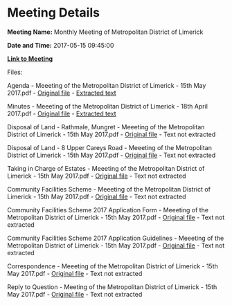 # Meeting Details

**Meeting Name:** Monthly Meeting of Metropolitan District of Limerick

**Date and Time:** 2017-05-15 09:45:00

**[Link to Meeting](https://www.limerick.ie/council/whats-on/monthly-meeting-metropolitan-district-limerick-0)**

Files: 

Agenda - Meeeting of the Metropolitan District of Limerick - 15th May 2017.pdf - [Original file](https://www.limerick.ie/sites/default/files/media/documents/2017-05/00%20Agenda%2015th%20May%202017.pdf) - [Extracted text](./Agenda%20-%20Meeeting%20of%20the%20Metropolitan%20District%20of%20Limerick%20-%2015th%20May%202017.md)

Minutes - Meeeting of the Metropolitan District of Limerick - 18th April 2017.pdf - [Original file](https://www.limerick.ie/sites/default/files/media/documents/2017-05/01%20Minutes%2018th%20April%202017.pdf) - [Extracted text](./Minutes%20-%20Meeeting%20of%20the%20Metropolitan%20District%20of%20Limerick%20-%2018th%20April%202017.md)

Disposal of Land - Rathmale, Mungret - Meeeting of the Metropolitan District of Limerick - 15th May 2017.pdf - [Original file](https://www.limerick.ie/sites/default/files/media/documents/2017-05/02%28a%29%20Disposal%20of%20Land%20Rathmale%20Mungret.pdf) - Text not extracted

Disposal of Land - 8 Upper Careys Road - Meeeting of the Metropolitan District of Limerick - 15th May 2017.pdf - [Original file](https://www.limerick.ie/sites/default/files/media/documents/2017-05/02%28b%29%20Disposal%20of%20Land%208%20Upper%20Careys%20Road.pdf) - Text not extracted

Taking in Charge of Estates - Meeeting of the Metropolitan District of Limerick - 15th May 2017.pdf - [Original file](https://www.limerick.ie/sites/default/files/media/documents/2017-05/03%20Taking%20in%20Charge%20of%20Estates.pdf) - Text not extracted

Community Facilities Scheme - Meeeting of the Metropolitan District of Limerick - 15th May 2017.pdf - [Original file](https://www.limerick.ie/sites/default/files/media/documents/2017-05/05%28a%29%28i%29%20Community%20Facilities%20Scheme.pdf) - Text not extracted

Community Facilities Scheme 2017 Application Form - Meeeting of the Metropolitan District of Limerick - 15th May 2017.pdf - [Original file](https://www.limerick.ie/sites/default/files/media/documents/2017-05/05%28a%29%28ii%29%20Community%20Facilities%20Scheme%202017%20Application%20Form.pdf) - Text not extracted

Community Facilities Scheme 2017 Application Guidelines - Meeeting of the Metropolitan District of Limerick - 15th May 2017.pdf - [Original file](https://www.limerick.ie/sites/default/files/media/documents/2017-05/05%28a%29%28iii%29%20Community%20Facilities%20Scheme%202017%20Application%20Guidelines.pdf) - Text not extracted

Correspondence - Meeeting of the Metropolitan District of Limerick - 15th May 2017.pdf - [Original file](https://www.limerick.ie/sites/default/files/media/documents/2017-05/11%20Correspondence%20May%202017.pdf) - Text not extracted

Reply to Question - Meeting of the Metropolitan District of Limerick - 15th May 2017.pdf - [Original file](https://www.limerick.ie/sites/default/files/media/documents/2017-05/Reply%20to%20Question%20-%20Meeeting%20of%20the%20Metropolitan%20District%20of%20Limerick%20-%2015th%20May%202017.pdf) - Text not extracted

